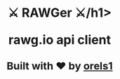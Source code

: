 <h1 align="center">⚔ RAWGer ⚔/h1>
<p align="center">
  <strong>rawg.io api client</strong>
</p>

<p align="center">
  <sub>Built with ❤︎ by
  <a href="https://twitter.com/orels1_">orels1</a>
  </sub>
</p>
